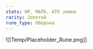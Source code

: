 ```yaml
---
stats: HP, МАТК, АТК земли
rarity: Золотой
rune_type: Оборона
---
```

![[Temp/Placeholder_Rune.png]]
